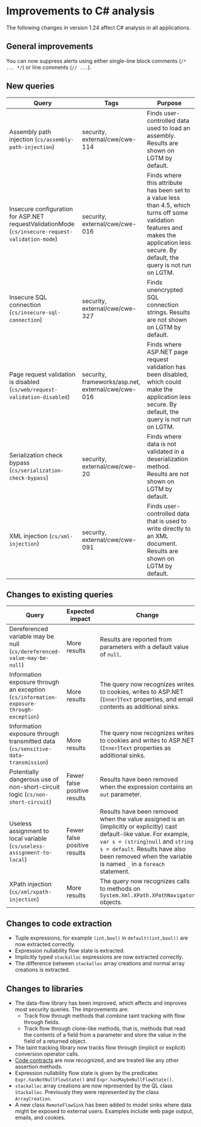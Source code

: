 # Improvements to C# analysis

The following changes in version 1.24 affect C# analysis in all applications.

## General improvements

You can now suppress alerts using either single-line block comments (`/* ... */`) or line comments (`// ...`).

## New queries

| **Query**                   | **Tags**  | **Purpose**                                                        |
|-----------------------------|-----------|--------------------------------------------------------------------|
| Assembly path injection (`cs/assembly-path-injection`) | security, external/cwe/cwe-114 | Finds user-controlled data used to load an assembly. Results are shown on LGTM by default. |
| Insecure configuration for ASP.NET requestValidationMode (`cs/insecure-request-validation-mode`) | security, external/cwe/cwe-016 | Finds where this attribute has been set to a value less than 4.5, which turns off some validation features and makes the application less secure. By default, the query is not run on LGTM. |
| Insecure SQL connection (`cs/insecure-sql-connection`) | security, external/cwe/cwe-327 | Finds unencrypted SQL connection strings. Results are not shown on LGTM by default. |
| Page request validation is disabled (`cs/web/request-validation-disabled`) | security, frameworks/asp.net, external/cwe/cwe-016 | Finds where ASP.NET page request validation has been disabled, which could make the application less secure. By default, the query is not run on LGTM. |
| Serialization check bypass (`cs/serialization-check-bypass`) | security, external/cwe/cwe-20 | Finds where data is not validated in a deserialization method. Results are not shown on LGTM by default. |
| XML injection (`cs/xml-injection`) | security, external/cwe/cwe-091 | Finds user-controlled data that is used to write directly to an XML document. Results are shown on LGTM by default. |

## Changes to existing queries

| **Query**                    | **Expected impact**    | **Change**                        |
|------------------------------|------------------------|-----------------------------------|
| Dereferenced variable may be null (`cs/dereferenced-value-may-be-null`) | More results | Results are reported from parameters with a default value of `null`. |
| Information exposure through an exception (`cs/information-exposure-through-exception`) | More results | The query now recognizes writes to cookies, writes to ASP.NET (`Inner`)`Text` properties, and email contents as additional sinks. |
| Information exposure through transmitted data (`cs/sensitive-data-transmission`) | More results | The query now recognizes writes to cookies and writes to ASP.NET (`Inner`)`Text` properties as additional sinks. |
| Potentially dangerous use of non-short-circuit logic (`cs/non-short-circuit`) | Fewer false positive results | Results have been removed when the expression contains an `out` parameter. |
| Useless assignment to local variable (`cs/useless-assignment-to-local`) | Fewer false positive results | Results have been removed when the value assigned is an (implicitly or explicitly) cast default-like value. For example, `var s = (string)null` and `string s = default`. Results have also been removed when the variable is named `_` in a `foreach` statement. |
| XPath injection (`cs/xml/xpath-injection`) | More results | The query now recognizes calls to methods on `System.Xml.XPath.XPathNavigator` objects. |

## Changes to code extraction

* Tuple expressions, for example `(int,bool)` in `default((int,bool))` are now extracted correctly.
* Expression nullability flow state is extracted.
* Implicitly typed `stackalloc` expressions are now extracted correctly.
* The difference between `stackalloc` array creations and normal array creations is extracted.

## Changes to libraries

* The data-flow library has been improved, which affects and improves most security queries. The improvements are:
    - Track flow through methods that combine taint tracking with flow through fields.
    - Track flow through clone-like methods, that is, methods that read the contents of a field from a
      parameter and store the value in the field of a returned object.
* The taint tracking library now tracks flow through (implicit or explicit) conversion operator calls.
* [Code contracts](https://docs.microsoft.com/en-us/dotnet/framework/debug-trace-profile/code-contracts) are now recognized, and are treated like any other assertion methods.
* Expression nullability flow state is given by the predicates `Expr.hasNotNullFlowState()` and `Expr.hasMaybeNullFlowState()`.
* `stackalloc` array creations are now represented by the QL class `Stackalloc`. Previously they were represented by the class `ArrayCreation`.
* A new class `RemoteFlowSink` has been added to model sinks where data might be exposed to external users. Examples include web page output, emails, and cookies.

